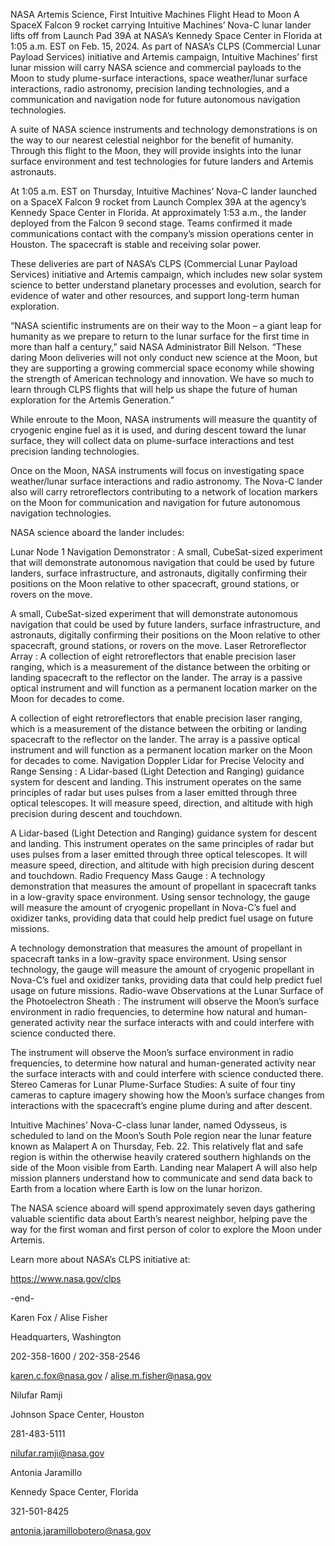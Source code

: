 NASA Artemis Science, First Intuitive Machines Flight Head to Moon 
 A SpaceX Falcon 9 rocket carrying Intuitive Machines’ Nova-C lunar lander lifts off from Launch Pad 39A at NASA’s Kennedy Space Center in Florida at 1:05 a.m. EST on Feb. 15, 2024. As part of NASA’s CLPS (Commercial Lunar Payload Services) initiative and Artemis campaign, Intuitive Machines’ first lunar mission will carry NASA science and commercial payloads to the Moon to study plume-surface interactions, space weather/lunar surface interactions, radio astronomy, precision landing technologies, and a communication and navigation node for future autonomous navigation technologies.

A suite of NASA science instruments and technology demonstrations is on the way to our nearest celestial neighbor for the benefit of humanity. Through this flight to the Moon, they will provide insights into the lunar surface environment and test technologies for future landers and Artemis astronauts.

At 1:05 a.m. EST on Thursday, Intuitive Machines’ Nova-C lander launched on a SpaceX Falcon 9 rocket from Launch Complex 39A at the agency’s Kennedy Space Center in Florida. At approximately 1:53 a.m., the lander deployed from the Falcon 9 second stage. Teams confirmed it made communications contact with the company’s mission operations center in Houston. The spacecraft is stable and receiving solar power.

These deliveries are part of NASA’s CLPS (Commercial Lunar Payload Services) initiative and Artemis campaign, which includes new solar system science to better understand planetary processes and evolution, search for evidence of water and other resources, and support long-term human exploration.

“NASA scientific instruments are on their way to the Moon – a giant leap for humanity as we prepare to return to the lunar surface for the first time in more than half a century,” said NASA Administrator Bill Nelson. “These daring Moon deliveries will not only conduct new science at the Moon, but they are supporting a growing commercial space economy while showing the strength of American technology and innovation. We have so much to learn through CLPS flights that will help us shape the future of human exploration for the Artemis Generation.”

While enroute to the Moon, NASA instruments will measure the quantity of cryogenic engine fuel as it is used, and during descent toward the lunar surface, they will collect data on plume-surface interactions and test precision landing technologies.

Once on the Moon, NASA instruments will focus on investigating space weather/lunar surface interactions and radio astronomy. The Nova-C lander also will carry retroreflectors contributing to a network of location markers on the Moon for communication and navigation for future autonomous navigation technologies.

NASA science aboard the lander includes:

Lunar Node 1 Navigation Demonstrator : A small, CubeSat-sized experiment that will demonstrate autonomous navigation that could be used by future landers, surface infrastructure, and astronauts, digitally confirming their positions on the Moon relative to other spacecraft, ground stations, or rovers on the move.

A small, CubeSat-sized experiment that will demonstrate autonomous navigation that could be used by future landers, surface infrastructure, and astronauts, digitally confirming their positions on the Moon relative to other spacecraft, ground stations, or rovers on the move. Laser Retroreflector Array : A collection of eight retroreflectors that enable precision laser ranging, which is a measurement of the distance between the orbiting or landing spacecraft to the reflector on the lander. The array is a passive optical instrument and will function as a permanent location marker on the Moon for decades to come.

A collection of eight retroreflectors that enable precision laser ranging, which is a measurement of the distance between the orbiting or landing spacecraft to the reflector on the lander. The array is a passive optical instrument and will function as a permanent location marker on the Moon for decades to come. Navigation Doppler Lidar for Precise Velocity and Range Sensing : A Lidar-based (Light Detection and Ranging) guidance system for descent and landing. This instrument operates on the same principles of radar but uses pulses from a laser emitted through three optical telescopes. It will measure speed, direction, and altitude with high precision during descent and touchdown.

A Lidar-based (Light Detection and Ranging) guidance system for descent and landing. This instrument operates on the same principles of radar but uses pulses from a laser emitted through three optical telescopes. It will measure speed, direction, and altitude with high precision during descent and touchdown. Radio Frequency Mass Gauge : A technology demonstration that measures the amount of propellant in spacecraft tanks in a low-gravity space environment. Using sensor technology, the gauge will measure the amount of cryogenic propellant in Nova-C’s fuel and oxidizer tanks, providing data that could help predict fuel usage on future missions.

A technology demonstration that measures the amount of propellant in spacecraft tanks in a low-gravity space environment. Using sensor technology, the gauge will measure the amount of cryogenic propellant in Nova-C’s fuel and oxidizer tanks, providing data that could help predict fuel usage on future missions. Radio-wave Observations at the Lunar Surface of the Photoelectron Sheath : The instrument will observe the Moon’s surface environment in radio frequencies, to determine how natural and human-generated activity near the surface interacts with and could interfere with science conducted there.

The instrument will observe the Moon’s surface environment in radio frequencies, to determine how natural and human-generated activity near the surface interacts with and could interfere with science conducted there. Stereo Cameras for Lunar Plume-Surface Studies: A suite of four tiny cameras to capture imagery showing how the Moon’s surface changes from interactions with the spacecraft’s engine plume during and after descent.

Intuitive Machines’ Nova-C-class lunar lander, named Odysseus, is scheduled to land on the Moon’s South Pole region near the lunar feature known as Malapert A on Thursday, Feb. 22. This relatively flat and safe region is within the otherwise heavily cratered southern highlands on the side of the Moon visible from Earth. Landing near Malapert A will also help mission planners understand how to communicate and send data back to Earth from a location where Earth is low on the lunar horizon.

The NASA science aboard will spend approximately seven days gathering valuable scientific data about Earth’s nearest neighbor, helping pave the way for the first woman and first person of color to explore the Moon under Artemis.

Learn more about NASA’s CLPS initiative at:

https://www.nasa.gov/clps

-end-

Karen Fox / Alise Fisher

Headquarters, Washington

202-358-1600 / 202-358-2546

karen.c.fox@nasa.gov / alise.m.fisher@nasa.gov

Nilufar Ramji

Johnson Space Center, Houston

281-483-5111

nilufar.ramji@nasa.gov

Antonia Jaramillo

Kennedy Space Center, Florida

321-501-8425

antonia.jaramillobotero@nasa.gov